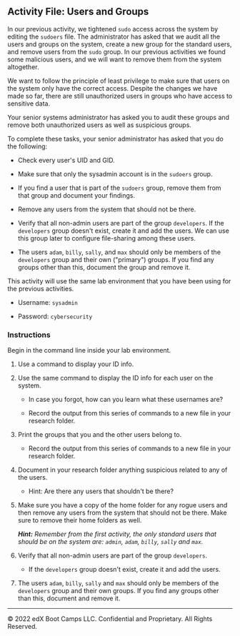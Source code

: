 ## Activity File: Users and Groups

In our previous activity, we tightened `sudo` access across the system by editing the `sudoers` file. The administrator has asked that we audit all the users and groups on the system, create a new group for the standard users, and remove users from the `sudo` group. In our previous activities we found some malicious users, and we will want to remove them from the system altogether.

 We want to follow the principle of least privilege to make sure that users on the system only have the correct access. Despite the changes we have made so far, there are still unauthorized users in groups who have access to sensitive data.

 Your senior systems administrator has asked you to audit these groups and remove both unauthorized users as well as suspicious groups.

To complete these tasks, your senior administrator has asked that you do the following:

- Check every user's UID and GID.

- Make sure that only the sysadmin account is in the `sudoers` group.

- If you find a user that is part of the `sudoers` group, remove them from that group and document your findings.

- Remove any users from the system that should not be there.

- Verify that all non-admin users are part of the group `developers`. If the `developers` group doesn't exist, create it and add the users. We can use this group later to configure file-sharing among these users.

- The users `adam`, `billy`, `sally`, and `max` should only be members of the `developers` group and their own ("primary") groups. If you find any groups other than this, document the group and remove it.

This activity will use the same lab environment that you have been using for the previous activities.

- Username: `sysadmin`   

- Password: `cybersecurity`

### Instructions

Begin in the command line inside your lab environment.

1. Use a command to display your ID info.

2. Use the same command to display the ID info for each user on the system.

    - In case you forgot, how can you learn what these usernames are?

    - Record the output from this series of commands to a new file in your research folder.

3. Print the groups that you and the other users belong to.

    - Record the output from this series of commands to a new file in your research folder.

4. Document in your research folder anything suspicious related to any of the users.

    - Hint: Are there any users that shouldn't be there?

5. Make sure you have a copy of the home folder for any rogue users and then remove any users from the system that should not be there. Make sure to remove their home folders as well.  

   _**Hint:** Remember from the first activity, the only standard users that should be on the system are: `admin`, `adam`, `billy`, `sally` and `max`._

6. Verify that all non-admin users are part of the group `developers`.

    - If the `developers` group doesn't exist, create it and add the users.

7. The users `adam`, `billy`, `sally` and `max` should only be members of the `developers` group and their own groups. If you find any groups other than this, document and remove it.

---

© 2022 edX Boot Camps LLC. Confidential and Proprietary. All Rights Reserved.
